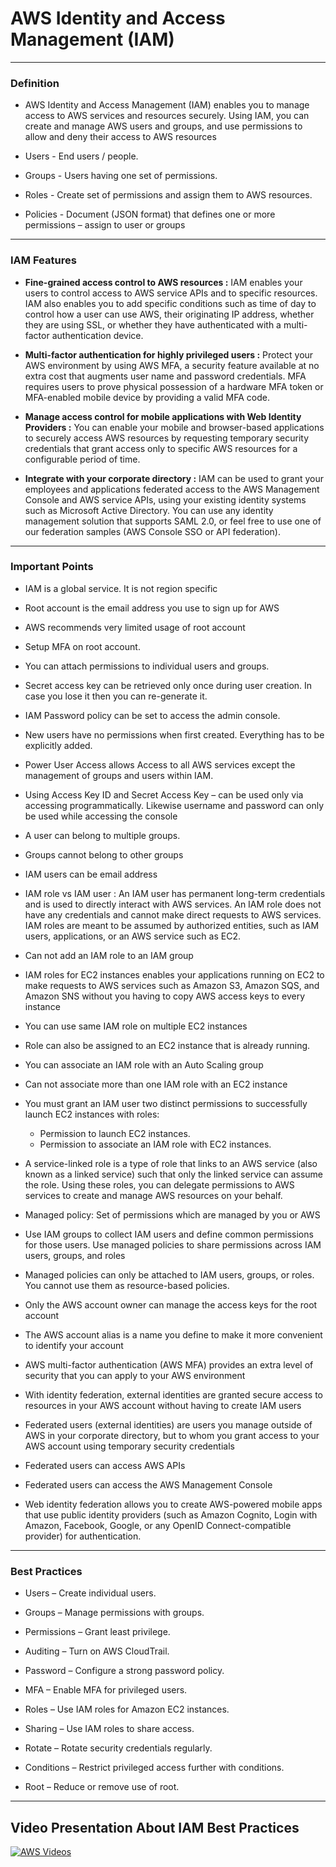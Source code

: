 
# AWS Identity and Access Management (IAM)
***
### **Definition** 

-   AWS Identity and Access Management (IAM) enables you to manage access to AWS services and resources securely. Using IAM, you can create and manage AWS users and groups, and use permissions to allow and deny their       access to AWS resources

-   Users      - End users / people.
    
-   Groups     - Users having one set of permissions.
    
-   Roles      - Create set of permissions and assign them to AWS resources.
    
-   Policies   - Document (JSON format) that defines one or more permissions – assign to user or groups
    
***
### **IAM Features** 

-   **Fine-grained access control to AWS resources :** IAM enables your users to control access to AWS service APIs and to specific resources. IAM also enables you to add specific conditions such as time of day to control how a user can use AWS, their originating IP address, whether they are using SSL, or whether they have authenticated with a multi-factor authentication device.

-   **Multi-factor authentication for highly privileged users :** Protect your AWS environment by using AWS MFA, a security feature available at no extra cost that augments user name and password credentials. MFA requires users to prove physical possession of a hardware MFA token or MFA-enabled mobile device by providing a valid MFA code.

-   **Manage access control for mobile applications with Web Identity Providers :** You can enable your mobile and browser-based applications to securely access AWS resources by requesting temporary security credentials that grant access only to specific AWS resources for a configurable period of time.

-   **Integrate with your corporate directory :** IAM can be used to grant your employees and applications federated access to the AWS Management Console and AWS service APIs, using your existing identity systems such as Microsoft Active Directory. You can use any identity management solution that supports SAML 2.0, or feel free to use one of our federation samples (AWS Console SSO or API federation).
***
### **Important Points** 
-   IAM is a global service. It is not region specific
    
-   Root account is the email address you use to sign up for AWS
    
-   AWS recommends very limited usage of root account
    
-   Setup MFA on root account.
    
-   You can attach permissions to individual users and groups.
    
-   Secret access key can be retrieved only once during user creation. In case you lose it then you can re-generate it.
    
-   IAM Password policy can be set to access the admin console.
    
-   New users have no permissions when first created. Everything has to be explicitly added.
    
-   Power User Access allows Access to all AWS services except the management of groups and users within IAM.

-   Using Access Key ID and Secret Access Key – can be used only via accessing programmatically. Likewise username and password can only be used while accessing the console
  
-   A user can belong to multiple groups.
  
-   Groups cannot belong to other groups

-   IAM users can be email address

-   IAM role vs IAM user : An IAM user has permanent long-term credentials and is used to directly interact with AWS services. An IAM role does not have any credentials and cannot make direct requests to AWS services. IAM roles are meant to be assumed by authorized entities, such as IAM users, applications, or an AWS service such as EC2.

-   Can not add an IAM role to an IAM group

-   IAM roles for EC2 instances enables your applications running on EC2 to make requests to AWS services such as Amazon S3, Amazon SQS, and Amazon SNS without you having to copy AWS access keys to every instance

-   You can use same IAM role on multiple EC2 instances

-   Role can also be assigned to an EC2 instance that is already running.

-   You can associate an IAM role with an Auto Scaling group

-    Can not associate more than one IAM role with an EC2 instance

-   You must grant an IAM user two distinct permissions to successfully launch EC2 instances with roles:

    -   Permission to launch EC2 instances.
    -   Permission to associate an IAM role with EC2 instances.
-   A service-linked role is a type of role that links to an AWS service (also known as a linked service) such that only the linked service can assume the role. Using these roles, you can delegate permissions to AWS services to create and manage AWS resources on your behalf.

-   Managed policy: Set of permissions which are managed by you or AWS

-   Use IAM groups to collect IAM users and define common permissions for those users. Use managed policies to share permissions across IAM users, groups, and roles

-   Managed policies can only be attached to IAM users, groups, or roles. You cannot use them as resource-based policies.

-   Only the AWS account owner can manage the access keys for the root account

-   The AWS account alias is a name you define to make it more convenient to identify your account

-   AWS multi-factor authentication (AWS MFA) provides an extra level of security that you can apply to your AWS environment

-   With identity federation, external identities are granted secure access to resources in your AWS account without having to create IAM users

-   Federated users (external identities) are users you manage outside of AWS in your corporate directory, but to whom you grant access to your AWS account using temporary security credentials   

-   Federated users can access AWS APIs

-   Federated users can access the AWS Management Console

-   Web identity federation allows you to create AWS-powered mobile apps that use public identity providers (such as Amazon Cognito, Login with Amazon, Facebook, Google, or any OpenID Connect-compatible provider) for authentication.
***
### **Best Practices** 

-   Users – Create individual users.

-   Groups – Manage permissions with groups.

-   Permissions – Grant least privilege.

-   Auditing – Turn on AWS CloudTrail.

-   Password – Configure a strong password policy.

-   MFA – Enable MFA for privileged users.

-   Roles – Use IAM roles for Amazon EC2 instances.

-   Sharing – Use IAM roles to share access.

-   Rotate – Rotate security credentials regularly.

-   Conditions – Restrict privileged access further with conditions.

-   Root – Reduce or remove use of root.
***

## Video Presentation About IAM Best Practices<a name="top-practices-video"></a>

[![AWS Videos](http://img.youtube.com/vi/_wiGpBQGCjU/0.jpg)](http://www.youtube.com/watch?v=_wiGpBQGCjU)
